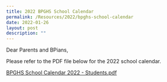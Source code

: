 ```yaml
---
title: 2022 BPGHS School Calendar
permalink: /Resources/2022/bpghs-school-calendar
date: 2022-01-26
layout: post
description: ""
---
```

Dear Parents and BPians,

Please refer to the PDF file below for the 2022 school calendar.

[BPGHS School Calendar 2022 - Students.pdf](https://www-bpghs-moe-edu-sg-admin.cwp.sg/qql/slot/u148/BPGHS%202022/Announcements%20&%20Updates/BPGHS%20School%20Calendar%202022%20-%20Students.pdf)
